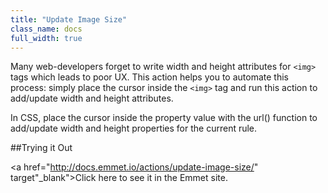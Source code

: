 ```yaml
---
title: "Update Image Size"
class_name: docs
full_width: true
---
```


Many web-developers forget to write width and height attributes for `<img>` tags which leads to poor UX. This action helps you to automate this process: simply place the cursor inside the `<img>` tag and run this action to add/update width and height attributes.

In CSS, place the cursor inside the property value with the url() function to add/update width and height properties for the current rule.

##Trying it Out

<a href="http://docs.emmet.io/actions/update-image-size/" target"_blank">Click here to see it in the Emmet site.</a>

